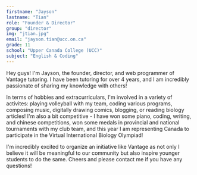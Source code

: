 ```yaml
---
firstname: "Jayson"
lastname: "Tian"
role: "Founder & Director"
group: "director"
img: "jtian.jpg"
email: "jayson.tian@ucc.on.ca"
grade: 11
school: "Upper Canada College (UCC)"
subject: "English & Coding"
---
```


Hey guys! I'm Jayson, the founder, director, and web programmer of Vantage tutoring. I have been tutoring for over 4 years, and I am incredibly passionate of sharing my knowledge with others!

In terms of hobbies and extracurriculars, I'm involved in a variety of activites: playing volleyball with my team, coding various programs, composing music, digitally drawing comics, blogging, or reading biology articles! I'm also a bit competitive - I have won some piano, coding, writing, and chinese competitions, won some medals in provincial and national tournaments with my club team, and this year I am representing Canada to participate in the Virtual International Biology Olympiad!

I'm incredibly excited to organize an initiative like Vantage as not only I believe it will be meaningful to our community but also inspire younger students to do the same. Cheers and please contact me if you have any questions!